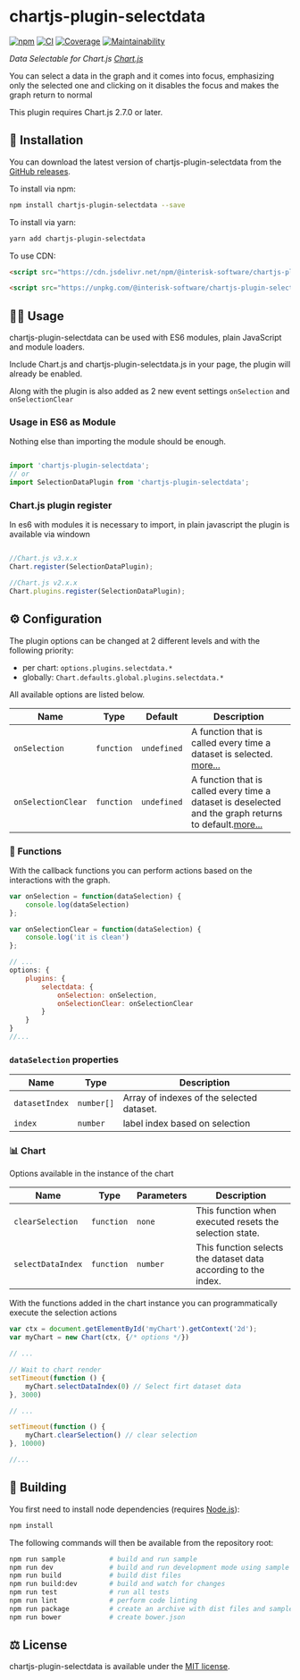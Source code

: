 # chartjs-plugin-selectdata

[![npm](https://img.shields.io/npm/v/@interisk-software/chartjs-plugin-selectdata.svg?style=flat-square)](https://npmjs.com/package/@interisk-software/chartjs-plugin-selectdata) [![CI](https://github.com/interisk-software/chartjs-plugin-selectdata/actions/workflows/ci.yml/badge.svg)](https://github.com/interisk-software/chartjs-plugin-selectdata/actions/workflows/ci.yml) [![Coverage](https://img.shields.io/codeclimate/coverage/interisk-software/chartjs-plugin-selectdata.svg?style=flat-square)](https://codeclimate.com/github/interisk-software/chartjs-plugin-selectdata)  [![Maintainability](https://img.shields.io/codeclimate/maintainability/interisk-software/chartjs-plugin-selectdata.svg?style=flat-square)](https://codeclimate.com/github/interisk-software/chartjs-plugin-selectdata)

*Data Selectable for Chart.js [Chart.js](https://www.chartjs.org)*

You can select a data in the graph and it comes into focus, emphasizing only the selected one and clicking on it disables the focus and makes the graph return to normal

This plugin requires Chart.js 2.7.0 or later.

## :rocket:	Installation

You can download the latest version of chartjs-plugin-selectdata from the [GitHub releases](https://github.com/luancaike/chartjs-plugin-selectdata/releases/latest).

To install via npm:

```bash
npm install chartjs-plugin-selectdata --save
```

To install via yarn:

```bash
yarn add chartjs-plugin-selectdata
```
To use CDN:

```html
<script src="https://cdn.jsdelivr.net/npm/@interisk-software/chartjs-plugin-selectdata"></script>
```
```html
<script src="https://unpkg.com/@interisk-software/chartjs-plugin-selectdata"></script>
```

## :man_cartwheeling: Usage

chartjs-plugin-selectdata can be used with ES6 modules, plain JavaScript and module loaders.

Include Chart.js and chartjs-plugin-selectdata.js in your page, the plugin will already be enabled.

Along with the plugin is also added as 2 new event settings `onSelection` and `onSelectionClear`

### Usage in ES6 as Module

Nothing else than importing the module should be enough.

```js

import 'chartjs-plugin-selectdata';
// or
import SelectionDataPlugin from 'chartjs-plugin-selectdata';

```

### Chart.js plugin register

In es6 with modules it is necessary to import, in plain javascript the plugin is available via windown

```js

//Chart.js v3.x.x
Chart.register(SelectionDataPlugin);

//Chart.js v2.x.x
Chart.plugins.register(SelectionDataPlugin);

```

## :gear: Configuration

The plugin options can be changed at 2 different levels and with the following priority:

- per chart: `options.plugins.selectdata.*`
- globally: `Chart.defaults.global.plugins.selectdata.*`

All available options are listed below.

| Name | Type | Default | Description
| ---- | ---- | ------- | -----------
| `onSelection` | `function` | `undefined` | A function that is called every time a dataset is selected. [more...](#functions)
| `onSelectionClear` | `function` | `undefined` | A function that is called every time a dataset is deselected and the graph returns to default.[more...](#functions)


### :pushpin: Functions

With the callback functions you can perform actions based on the interactions with the graph.

```js
var onSelection = function(dataSelection) {
    console.log(dataSelection)
};

var onSelectionClear = function(dataSelection) {
    console.log('it is clean')
};

// ...
options: {
    plugins: {
        selectdata: {
            onSelection: onSelection,
            onSelectionClear: onSelectionClear
        }
    }
}
//...

```
### `dataSelection` properties

| Name | Type  | Description
| ---- | ----  | -----------
| `datasetIndex` | `number[]`  |  Array of indexes of the selected dataset.
| `index` | `number`  |  label index based on selection

### :bar_chart:	Chart

Options available in the instance of the chart

| Name | Type | Parameters | Description
| ---- | ---- | ------- | -----------
| `clearSelection` | `function` | `none` | This function when executed resets the selection state.
| `selectDataIndex` | `function` | `number` | This function selects the dataset data according to the index.

With the functions added in the chart instance you can programmatically execute the selection actions

```js
var ctx = document.getElementById('myChart').getContext('2d');
var myChart = new Chart(ctx, {/* options */})

// ...

// Wait to chart render
setTimeout(function () {
    myChart.selectDataIndex(0) // Select firt dataset data
}, 3000)

// ...

setTimeout(function () {
    myChart.clearSelection() // clear selection
}, 10000)

//...

```


## :hammer:	Building

You first need to install node dependencies (requires [Node.js](https://nodejs.org/)):

```bash
npm install
```

The following commands will then be available from the repository root:

```bash
npm run sample           # build and run sample
npm run dev              # build and run development mode using sample
npm run build            # build dist files
npm run build:dev        # build and watch for changes
npm run test             # run all tests
npm run lint             # perform code linting
npm run package          # create an archive with dist files and samples
npm run bower            # create bower.json
```

## :balance_scale: License

chartjs-plugin-selectdata is available under the [MIT license](https://opensource.org/licenses/MIT).
